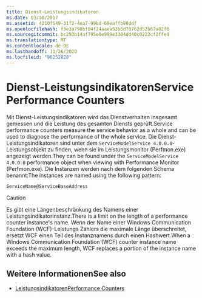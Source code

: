 ```yaml
---
title: Dienst-Leistungsindikatoren
ms.date: 03/30/2017
ms.assetid: 4210f549-31f2-4ea7-99bd-69eaffb98ddf
ms.openlocfilehash: f3e3a798bf04f24aaea03b5d70762d52b67a82f0
ms.sourcegitcommit: bc293b14af795e0e999e3304dd40c0222cf2ffe4
ms.translationtype: MT
ms.contentlocale: de-DE
ms.lasthandoff: 11/26/2020
ms.locfileid: "96252828"
---
```

# <a name="service-performance-counters"></a><span data-ttu-id="c9ab1-102">Dienst-Leistungsindikatoren</span><span class="sxs-lookup"><span data-stu-id="c9ab1-102">Service Performance Counters</span></span>

<span data-ttu-id="c9ab1-103">Mit Dienst-Leistungsindikatoren wird das Dienstverhalten insgesamt gemessen und die Leistung des gesamten Diensts geprüft.</span><span class="sxs-lookup"><span data-stu-id="c9ab1-103">Service performance counters measure the service behavior as a whole and can be used to diagnose the performance of the whole service.</span></span> <span data-ttu-id="c9ab1-104">Die Dienst-Leistungsindikatoren sind unter dem `ServiceModelService 4.0.0.0`-Leistungsobjekt zu finden, wenn sie im Leistungsmonitor (Perfmon.exe) angezeigt werden.</span><span class="sxs-lookup"><span data-stu-id="c9ab1-104">They can be found under the `ServiceModelService 4.0.0.0` performance object when viewing with Performance Monitor (Perfmon.exe).</span></span> <span data-ttu-id="c9ab1-105">Die Instanzen werden nach dem folgenden Schema benannt:</span><span class="sxs-lookup"><span data-stu-id="c9ab1-105">The instances are named using the following pattern:</span></span>  
  
`ServiceName@ServiceBaseAddress`
  
> [!CAUTION]
> <span data-ttu-id="c9ab1-106">Es gibt eine Längenbeschränkung des Namens einer Leistungsindikatorinstanz.</span><span class="sxs-lookup"><span data-stu-id="c9ab1-106">There is a limit on the length of a performance counter instance's name.</span></span> <span data-ttu-id="c9ab1-107">Wenn der Name einer Windows Communication Foundation (WCF)-Leistungs Zählers die maximale Länge überschreitet, ersetzt WCF einen Teil des Instanznamens durch einen Hashwert.</span><span class="sxs-lookup"><span data-stu-id="c9ab1-107">When a Windows Communication Foundation (WCF) counter instance name exceeds the maximum length, WCF replaces a portion of the instance name with a hash value.</span></span>  
  
## <a name="see-also"></a><span data-ttu-id="c9ab1-108">Weitere Informationen</span><span class="sxs-lookup"><span data-stu-id="c9ab1-108">See also</span></span>

- [<span data-ttu-id="c9ab1-109">Leistungsindikatoren</span><span class="sxs-lookup"><span data-stu-id="c9ab1-109">Performance Counters</span></span>](index.md)
